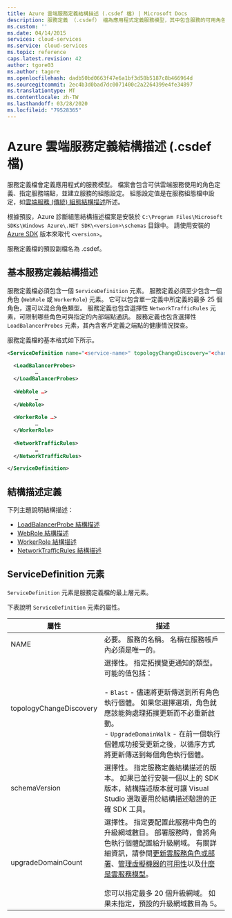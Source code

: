 ```yaml
---
title: Azure 雲端服務定義結構描述 (.csdef 檔) | Microsoft Docs
description: 服務定義 （.csdef） 檔為應用程式定義服務模型，其中包含服務的可用角色、終結點和配置值。
ms.custom: ''
ms.date: 04/14/2015
services: cloud-services
ms.service: cloud-services
ms.topic: reference
caps.latest.revision: 42
author: tgore03
ms.author: tagore
ms.openlocfilehash: dadb50bd0663f47e6a1bf3d58b5187c8b466964d
ms.sourcegitcommit: 2ec4b3d0bad7dc0071400c2a2264399e4fe34897
ms.translationtype: MT
ms.contentlocale: zh-TW
ms.lasthandoff: 03/28/2020
ms.locfileid: "79528365"
---
```

# <a name="azure-cloud-services-definition-schema-csdef-file"></a>Azure 雲端服務定義結構描述 (.csdef 檔)
服務定義檔會定義應用程式的服務模型。 檔案會包含可供雲端服務使用的角色定義、指定服務端點，並建立服務的組態設定。 組態設定值是在服務組態檔中設定，如[雲端服務 (傳統) 組態結構描述](/previous-versions/azure/reference/ee758710(v=azure.100))所述。

根據預設，Azure 診斷組態結構描述檔案是安裝於 `C:\Program Files\Microsoft SDKs\Windows Azure\.NET SDK\<version>\schemas` 目錄中。 請使用安裝的 [Azure SDK](https://www.windowsazure.com/develop/downloads/) 版本來取代 `<version>`。

服務定義檔的預設副檔名為 .csdef。

## <a name="basic-service-definition-schema"></a>基本服務定義結構描述
服務定義檔必須包含一個 `ServiceDefinition` 元素。 服務定義必須至少包含一個角色 (`WebRole` 或 `WorkerRole`) 元素。 它可以包含單一定義中所定義的最多 25 個角色，還可以混合角色類型。 服務定義也包含選擇性 `NetworkTrafficRules` 元素，可限制哪些角色可與指定的內部端點通訊。 服務定義也包含選擇性 `LoadBalancerProbes` 元素，其內含客戶定義之端點的健康情況探查。

服務定義檔的基本格式如下所示。

```xml
<ServiceDefinition name="<service-name>" topologyChangeDiscovery="<change-type>" xmlns="http://schemas.microsoft.com/ServiceHosting/2008/10/ServiceDefinition" upgradeDomainCount="<number-of-upgrade-domains>" schemaVersion="<version>">
  
  <LoadBalancerProbes>
         …
  </LoadBalancerProbes>
  
  <WebRole …>
         …
  </WebRole>
  
  <WorkerRole …>
         …
  </WorkerRole>
  
  <NetworkTrafficRules>
         …
  </NetworkTrafficRules>

</ServiceDefinition>
```

## <a name="schema-definitions"></a>結構描述定義
下列主題說明結構描述：

- [LoadBalancerProbe 結構描述](schema-csdef-loadbalancerprobe.md)
- [WebRole 結構描述](schema-csdef-webrole.md)
- [WorkerRole 結構描述](schema-csdef-workerrole.md)
- [NetworkTrafficRules 結構描述](schema-csdef-networktrafficrules.md)

##  <a name="servicedefinition-element"></a><a name="ServiceDefinition"></a> ServiceDefinition 元素
`ServiceDefinition` 元素是服務定義檔的最上層元素。

下表說明 `ServiceDefinition` 元素的屬性。

| 屬性               | 描述 |
| ----------------------- | ----------- |
| NAME                    |必要。 服務的名稱。 名稱在服務帳戶內必須是唯一的。|
| topologyChangeDiscovery | 選擇性。 指定拓撲變更通知的類型。 可能的值包括：<br /><br /> -   `Blast` - 儘速將更新傳送到所有角色執行個體。 如果您選擇選項，角色就應該能夠處理拓撲更新而不必重新啟動。<br />-   `UpgradeDomainWalk` - 在前一個執行個體成功接受更新之後，以循序方式將更新傳送到每個角色執行個體。|
| schemaVersion           | 選擇性。 指定服務定義結構描述的版本。 如果已並行安裝一個以上的 SDK 版本，結構描述版本就可讓 Visual Studio 選取要用於結構描述驗證的正確 SDK 工具。|
| upgradeDomainCount      | 選擇性。 指定要配置此服務中角色的升級網域數目。 部署服務時，會將角色執行個體配置給升級網域。 有關詳細資訊，請參閱[更新雲服務角色或部署](cloud-services-how-to-manage-portal.md#update-a-cloud-service-role-or-deployment)、[管理虛擬機器的可用性](https://docs.microsoft.com/azure/virtual-machines/windows/manage-availability)以及[什麼是雲服務模型](https://docs.microsoft.com/azure/cloud-services/cloud-services-model-and-package)。<br /><br /> 您可以指定最多 20 個升級網域。 如果未指定，預設的升級網域數目為 5。|
